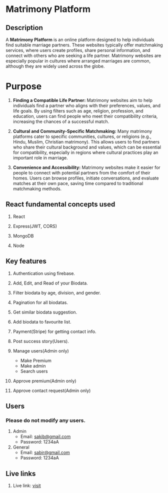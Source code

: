 # Matrimony Platform

## Description

A **Matrimony Platform** is an online platform designed to help individuals find suitable marriage partners. These websites typically offer matchmaking services, where users create profiles, share personal information, and connect with others who are seeking a life partner. Matrimony websites are especially popular in cultures where arranged marriages are common, although they are widely used across the globe.

# Purpose

1. **Finding a Compatible Life Partner:** Matrimony websites aim to help individuals find a partner who aligns with their preferences, values, and life goals. By using filters such as age, religion, profession, and education, users can find people who meet their compatibility criteria, increasing the chances of a successful match.

2. **Cultural and Community-Specific Matchmaking:** Many matrimony platforms cater to specific communities, cultures, or religions (e.g., Hindu, Muslim, Christian matrimony). This allows users to find partners who share their cultural background and values, which can be essential for compatibility, especially in regions where cultural practices play an important role in marriage.

3. **Convenience and Accessibility:** Matrimony websites make it easier for people to connect with potential partners from the comfort of their homes. Users can browse profiles, initiate conversations, and evaluate matches at their own pace, saving time compared to traditional matchmaking methods.

## React fundamental concepts used

1. React

2. Express(JWT, CORS)

3. MongoDB

4. Node

## Key features

1. Authentication using firebase.

2. Add, Edit, and Read of your Biodata.

3. Filter biodata by age, division, and gender.

4. Pagination for all biodatas.

5. Get similar biodata suggestion.

6. Add biodata to favourite list.

7. Payment(Stripe) for getting contact info.

8. Post success story(Users).

9. Manage users(Admin only)
   - Make Premium
   - Make admin
   - Search users
10. Approve premium(Admin only)

11. Approve contact request(Admin only)

## Users

### Please do not modify any users.

1. Admin
   - Email: sakib@gmail.com
   - Password: 1234aA
2. General
   - Email: sabir@gmail.com
   - Password: 1234aA

## Live links

1. Live link: [visit](https://ph-b10-a12.web.app/)
